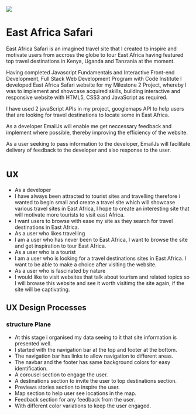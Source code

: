 <img src="https://codeinstitute.s3.amazonaws.com/fullstack/ci_logo_small.png" style="margin: 0;">

# East Africa Safari

East Africa Safari is an imagined travel site that I created to inspire and motivate users from accross the globe to tour 
East Africa having featured top travel destinations in Kenya, Uganda and Tanzania at the moment.

Having completed Javascript Fundamentals and Interactive Front-end Development, Full Stack Web Development Program 
with Code Institute I developed East Africa Safari website for my Milestone 2 Project, whereby I was to implement 
and showcase acquired skills, building interactive and responsive website with HTML5, CSS3 and JavaScript as required.

I have used 2 javaScript APIs in my project, googlemaps API to help users that are looking for travel destinations to 
locate some in  East Africa. 

As a developer EmailJs will enable me get neccessary feedback and implement where possible, thereby improving the efficiency
of the website.

As a user seeking to pass information to the developer, EmailJs will facilitate delivery of feedback to the developer and 
also response to the user.


# ux

- As a developer
 - I have always been attracted to tourist sites and travelling therefore i wanted to begin small and create a travel site
which will showcase various travel sites in East Africa, I hope to create an interesting site that will motivate more 
tourists to visit east Africa.
 - I want users to browse with ease my site as they search for travel destinations in East Africa.
- As a user who likes travelling
 - I am a user who has never been to East Africa, I want to browse the site and get inspiration to tour East Africa.
- As a user who is a tourist
 - I am a user who is looking for a travel destinations sites in East Africa. I want to be able to make 
a choice after visiting the website.
- As a user who is fascinated by nature
 - I would like to visit websites that talk about tourism and related topics so I will browse this website and see it 
worth visitimg the site again, if the site will be captivating.

## UX Design Processes

### structure Plane
* At this stage i organised my data seeing to it that site information is presented well.
* I started with the navigation bar at the top and footer at the bottom.
* The navigation bar has links to allow navigation to different areas.
* The navbar and the footer has same background colors for easy identification.
* A corousel section to engage the user.
* A destinations section to invite the user to top destinations section.
* Previews stories section to inspire the user.
* Map section to help user see locations in the map.
* Feedback section for any feedback from the user.
* With different color variations to keep the user engaged.

